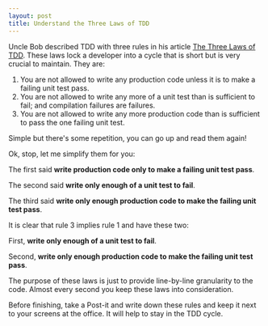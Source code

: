```yaml
---
layout: post
title: Understand the Three Laws of TDD
---
```


Uncle Bob described TDD with three rules in his article [The Three Laws of TDD](http://butunclebob.com/ArticleS.UncleBob.TheThreeRulesOfTdd). These laws lock a developer into a cycle that is short but is very crucial to maintain. They are:

1. You are not allowed to write any production code unless it is to make a failing unit test pass.
2. You are not allowed to write any more of a unit test than is sufficient to fail; and compilation failures are failures.
3. You are not allowed to write any more production code than is sufficient to pass the one failing unit test.

Simple but there's some repetition, you can go up and read them again!

Ok, stop, let me simplify them for you:

The first said **write production code only to make a failing unit test pass**.

The second said **write only enough of a unit test to fail**.

The third said **write only enough production code to make the failing unit test pass**.

It is clear that rule 3 implies rule 1 and have these two:

First, **write only enough of a unit test to fail**.

Second, **write only enough production code to make the failing unit test pass**.

The purpose of these laws is just to provide line-by-line granularity to the code. Almost every second you keep these laws into consideration.

Before finishing, take a Post-it and write down these rules and keep it next to your screens at the office. It will help to stay in the TDD cycle.